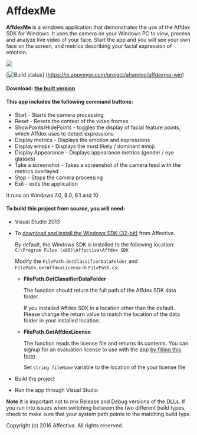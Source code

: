 # AffdexMe

**AffdexMe** is a windows application that demonstrates the use of the Affdex SDK for Windows. It uses the camera on your Windows PC to view, process and analyze live video of your face. Start the app and you will see your own face on the screen, and metrics describing your facial expression of emotion.

[![](http://developer.affectiva.com/images/affdexme_win_emoj_3.0_fb.png)](https://www.facebook.com/ahamino/videos/857058591896/?l=7851546746791640786)


[![Build status](https://ci.appveyor.com/api/projects/status/vidys6dkff0c37dl?svg=true)]
(https://ci.appveyor.com/project/ahamino/affdexme-win)

#### Download: [the built version](http://affdex-sdk-dist.s3-website-us-east-1.amazonaws.com/windows/download_affdexme.html)


#### This app includes the following command buttons:

*   Start - Starts the camera processing
*   Reset - Resets the context of the video frames
*   ShowPoints/HidePoints - toggles the display of facial feature points, which Affdex uses to detect expressions
*   Display metrics - Displays the emotion and expressions
*   Display emojis - Displays the most likely / dominant emoji
*   Display Appearance - Displays appearance metrics (gender / eye glasses)
*   Take a screenshot - Takes a screenshot of the camera feed with the metrics overlayed
*   Stop - Stops the camera processing
*   Exit - exits the application

It runs on Windows 7.0, 8.0, 8.1 and 10

#### To build this project from source, you will need:

*   Visual Studio 2013

*   To [download and install the Windows SDK (32-bit)](http://developer.affectiva.com/downloads) from Affectiva.
    
    By default, the Windows SDK is installed to the following location: ```C:\Program Files (x86)\Affectiva\Affdex SDK```
    
    Modify the ```FilePath.GetClassifierDataFolder``` and ```FilePath.GetAffdexLicense``` in ```FilePath.cs```:

    *   **FilePath.GetClassifierDataFolder**

        The function should return the full path of the Affdex SDK data folder.

        If you installed Affdex SDK in a location other than the default. Please change the return value to match the location of the data folder in your installed location.
    *   **FilePath.GetAffdexLicense**

        The function reads the license file and returns its contents. You can signup for an evaluation license to use with the app [by filling this form](http://www.affectiva.com/45-day-free-trial/)

        Set ```string fileName``` variable to the location of the your license file

*   Build the project

*   Run the app through Visual Studio

**Note** It is important not to mix Release and Debug versions of the DLLs. If you run into issues when switching between the two different build types, check to make sure that your system path points to the matching build type.

Copyright (c) 2016 Affectiva. All rights reserved.
